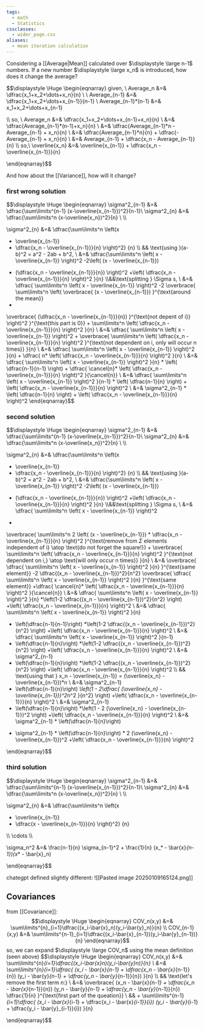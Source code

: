 ```yaml
---
tags:
  - math
  - Statistics
cssclasses:
  - wider_page.css
aliases:
  - mean iteration calculation
---
```

Considering a [[Average|Mean]] calculated over $\displaystyle \large n-1$ numbers. If a new number $\displaystyle \large x_n$ is introduced, how does it change the average?

$$\displaystyle \Huge \begin{eqnarray} 
given, \\
Average_n &=& \dfrac{x_1+x_2+\dots+x_n}{n} \\
\\
Average_{n-1} &=& \dfrac{x_1+x_2+\dots+x_{n-1}}{n-1} \\
Average_{n-1}*(n-1) &=& x_1+x_2+\dots+x_{n-1}

\\\\
so,
\\
Average_n &=& \dfrac{x_1+x_2+\dots+x_{n-1}+x_n}{n} \\
&=& \dfrac{Average_{n-1}*(n-1)+x_n}{n} \\
&=& \dfrac{Average_{n-1}*n - Average_{n-1} + x_n}{n} \\
&=& \dfrac{Average_{n-1}*n}{n} + \dfrac{-Average_{n-1} + x_n}{n} \\
&=& Average_{n-1} + \dfrac{x_n - Average_{n-1}}{n} \\\\
so,\\
\overline{x_n} &=& \overline{x_{n-1}} + \dfrac{x_n - \overline{x_{n-1}}}{n}

\end{eqnarray}$$

And how about the [[Variance]], how will it change?

### first wrong solution

$$\displaystyle \Huge \begin{eqnarray} 
\sigma^2_{n-1} &=& \dfrac{\sum\limits^{n-1} (x-\overline{x_{n-1}})^2}{n-1}\\
\sigma^2_{n} &=& \dfrac{\sum\limits^n (x-\overline{x_n})^2}{n} \\
\\\\

\sigma^2_{n} &=& \dfrac{\sum\limits^n 
\left(x 
- \overline{x_{n-1}} 
- \dfrac{x_n - \overline{x_{n-1}}}{n}
\right)^2} {n}
\\\\ && \text{using }(a-b)^2 = a^2 - 2ab + b^2,
\\
&=& \dfrac{\sum\limits^n 
\left(
x - \overline{x_{n-1}} 
\right)^2
-2\left(
(x - \overline{x_{n-1}})
* (\dfrac{x_n - \overline{x_{n-1}}}{n})
\right)^2
+\left(
\dfrac{x_n - \overline{x_{n-1}}}{n}
\right)^2
}{n}
\\\\&&\text{splitting } \Sigma s,
\\
&=& \dfrac{
\sum\limits^n 
\left(
x - \overline{x_{n-1}} 
\right)^2
-2
\overbrace{
\sum\limits^n 
\left(
\overbrace{
(x - \overline{x_{n-1}})
}^{\text{around the mean}}
*
\overbrace{
(\dfrac{x_n - \overline{x_{n-1}}}{n})
}^{\text{not depent of i}}
\right)^2
}^{\text{this part is 0}}
+
\sum\limits^n 
\left(
\dfrac{x_n - \overline{x_{n-1}}}{n}
\right)^2
}{n}
\\
&=& \dfrac{
\sum\limits^n 
\left(
x - \overline{x_{n-1}} 
\right)^2
+
\overbrace{
\sum\limits^n 
\left(
\dfrac{x_n - \overline{x_{n-1}}}{n}
\right)^2
}^{\text{not dependent on i, only will occur n times}}
}{n}
\\
&=& \dfrac{
\sum\limits^n 
\left(
x - \overline{x_{n-1}} 
\right)^2
}{n}
+
\dfrac{
n*
\left(
\dfrac{x_n - \overline{x_{n-1}}}{n}
\right)^2
}{n}
\\
&=& \dfrac{
\sum\limits^n 
\left(
x - \overline{x_{n-1}} 
\right)^2
}{n}
*
\left(
\dfrac{n-1}{n-1}
\right)
+
\dfrac{
\cancel{n}*
\left(
\dfrac{x_n - \overline{x_{n-1}}}{n}
\right)^2
}{\cancel{n}}
\\
&=& \dfrac{
\sum\limits^n 
\left(
x - \overline{x_{n-1}} 
\right)^2
}{n-1}
*
\left(
\dfrac{n-1}{n}
\right)
+
\left(
\dfrac{x_n - \overline{x_{n-1}}}{n}
\right)^2
\\
&=& 
\sigma^2_{n-1}
*
\left(
\dfrac{n-1}{n}
\right)
+
\left(
\dfrac{x_n - \overline{x_{n-1}}}{n}
\right)^2
\end{eqnarray}$$



### second solution

$$\displaystyle \Huge \begin{eqnarray} 
\sigma^2_{n-1} &=& \dfrac{\sum\limits^{n-1} (x-\overline{x_{n-1}})^2}{n-1}\\
\sigma^2_{n} &=& \dfrac{\sum\limits^n (x-\overline{x_n})^2}{n} \\
\\\\

\sigma^2_{n} &=& \dfrac{\sum\limits^n 
\left(x 
- \overline{x_{n-1}} 
- \dfrac{x_n - \overline{x_{n-1}}}{n}
\right)^2} {n}
\\\\ && \text{using }(a-b)^2 = a^2 - 2ab + b^2,
\\
&=& \dfrac{\sum\limits^n 
\left(
x - \overline{x_{n-1}} 
\right)^2
-2\left(
(x - \overline{x_{n-1}})
* (\dfrac{x_n - \overline{x_{n-1}}}{n})
\right)^2
+\left(
\dfrac{x_n - \overline{x_{n-1}}}{n}
\right)^2
}{n}
\\\\&&\text{splitting } \Sigma s,
\\
&=& \dfrac{
\sum\limits^n 
\left( x - \overline{x_{n-1}}  \right)^2
-
\overbrace{
\sum\limits^n 
2 \left( (x - \overline{x_{n-1}}) * \dfrac{x_n - \overline{x_{n-1}}}{n} \right)^2
}^{\text{remove from $\Sigma$ elements independent of i} \atop \text{do not forget the square!}}
+
\overbrace{
\sum\limits^n \left( \dfrac{x_n - \overline{x_{n-1}}}{n} \right)^2
}^{\text{not dependent on i,} \atop \text{will only occur n times}}
}{n}
\\
&=& 
\overbrace{
\dfrac{ \sum\limits^n  \left( x - \overline{x_{n-1}} \right)^2 }{n}
}^{\text{same element}}
-2
\dfrac{(x_n - \overline{x_{n-1}})^2}{n^2}
\overbrace{
\dfrac{ \sum\limits^n  \left( x - \overline{x_{n-1}} \right)^2 }{n}
}^{\text{same element}}
+\dfrac{ \cancel{n}* \left( \dfrac{x_n - \overline{x_{n-1}}}{n} \right)^2 }{\cancel{n}}
\\
&=& 
\dfrac{ \sum\limits^n  \left( x - \overline{x_{n-1}} \right)^2 }{n}
*\left(1-2 \dfrac{(x_n - \overline{x_{n-1}})^2}{n^2} \right)
+\left( \dfrac{x_n - \overline{x_{n-1}}}{n} \right)^2
\\
&=& 
\dfrac{ \sum\limits^n  \left( x - \overline{x_{n-1}} \right)^2 }{n}
* \left(\dfrac{n-1}{n-1}\right)
*\left(1-2 \dfrac{(x_n - \overline{x_{n-1}})^2}{n^2} \right)
+\left( \dfrac{x_n - \overline{x_{n-1}}}{n} \right)^2
\\
&=& 
\dfrac{ \sum\limits^n  \left( x - \overline{x_{n-1}} \right)^2 }{n-1}
* \left(\dfrac{n-1}{n}\right)
*\left(1-2 \dfrac{(x_n - \overline{x_{n-1}})^2}{n^2} \right)
+\left( \dfrac{x_n - \overline{x_{n-1}}}{n} \right)^2
\\
&=& 
\sigma^2_{n-1}
* \left(\dfrac{n-1}{n}\right)
*\left(1-2 \dfrac{(x_n - \overline{x_{n-1}})^2}{n^2} \right)
+\left( \dfrac{x_n - \overline{x_{n-1}}}{n} \right)^2
\\\\
&& \text{using that } x_n - \overline{x_{n-1}} = (\overline{x_n} - \overline{x_{n-1}})*n
\\
&=& 
\sigma^2_{n-1}
* \left(\dfrac{n-1}{n}\right)
*\left(1 - 2\dfrac{
(\overline{x_n} - \overline{x_{n-1}})^2*n^2
}{n^2} \right)
+\left( \dfrac{x_n - \overline{x_{n-1}}}{n} \right)^2
\\
&=& 
\sigma^2_{n-1}
* \left(\dfrac{n-1}{n}\right)
*\left(1 - 2 (\overline{x_n} - \overline{x_{n-1}})^2 \right)
+\left( \dfrac{x_n - \overline{x_{n-1}}}{n} \right)^2
\\
&=& 
\sigma^2_{n-1} * \left(\dfrac{n-1}{n}\right)
- \sigma^2_{n-1} * \left(\dfrac{n-1}{n}\right) * 2 (\overline{x_n} - \overline{x_{n-1}})^2
+\left( \dfrac{x_n - \overline{x_{n-1}}}{n} \right)^2

\end{eqnarray}$$

### third solution

$$\displaystyle \Huge \begin{eqnarray} 
\sigma^2_{n-1} &=& \dfrac{\sum\limits^{n-1} (x-\overline{x_{n-1}})^2}{n-1}\\
\sigma^2_{n} &=& \dfrac{\sum\limits^n (x-\overline{x_n})^2}{n} \\
\\\\

\sigma^2_{n} &=& \dfrac{\sum\limits^n 
\left(x 
- \overline{x_{n-1}} 
- \dfrac{x - \overline{x_{n-1}}}{n}
\right)^2} {n}

\\\\
\cdots
\\\\

\sigma_n^2 &=& \frac{n-1}{n} \sigma_{n-1}^2 + \frac{1}{n} (x_* - \bar{x}_{n-1})(x_* - \bar{x}_n)

\end{eqnarray}$$

chategpt defined slightly different:
![[Pasted image 20250109165124.png]]

## Covariances
from [[Covariance]]:
$$\displaystyle \Huge \begin{eqnarray} 
COV_n(x,y) &=& \sum\limits^{n}_{i=1}\dfrac{(x_i-\bar{x}_n)(y_i-\bar{y}_n)}{n}
\\
COV_{n-1}(x,y) &=& \sum\limits^{n-1}_{i=1}\dfrac{(x_i-\bar{x}_{n-1})(y_i-\bar{y}_{n-1})}{n}
\end{eqnarray}$$
so, we can expand $\displaystyle \large COV_n$ using the mean definition (seen above)
$$\displaystyle \Huge \begin{eqnarray} 
COV_n(x,y) &=& \sum\limits^{n}_{i=1}\dfrac{(x_i-\bar{x}_n)(y_i-\bar{y}_n)}{n}
\\
&=& \sum\limits^{n}_{i=1}\dfrac{
(x_i - \bar{x}_{n-1} + \dfrac{x_n - \bar{x}_{n-1}}{n})
(y_i - \bar{y}_{n-1} + \dfrac{y_n - \bar{y}_{n-1}}{n})
}{n}
\\\\
&& \text{let's remove the first term $n$:}
\\
&=& 
\overbrace{
(x_n - \bar{x}_{n-1} + \dfrac{x_n - \bar{x}_{n-1}}{n})
(y_n - \bar{y}_{n-1} + \dfrac{y_n - \bar{y}_{n-1}}{n})
\dfrac{1}{n}
}^{\text{first part of the queation}}
\\
&& +
\sum\limits^{n-1}_{i=1}\dfrac{
(x_i - \bar{x}_{i-1} + \dfrac{x_i - \bar{x}_{i-1}}{i})
(y_i - \bar{y}_{i-1} + \dfrac{y_i - \bar{y}_{i-1}}{i})
}{n}

\end{eqnarray}$$